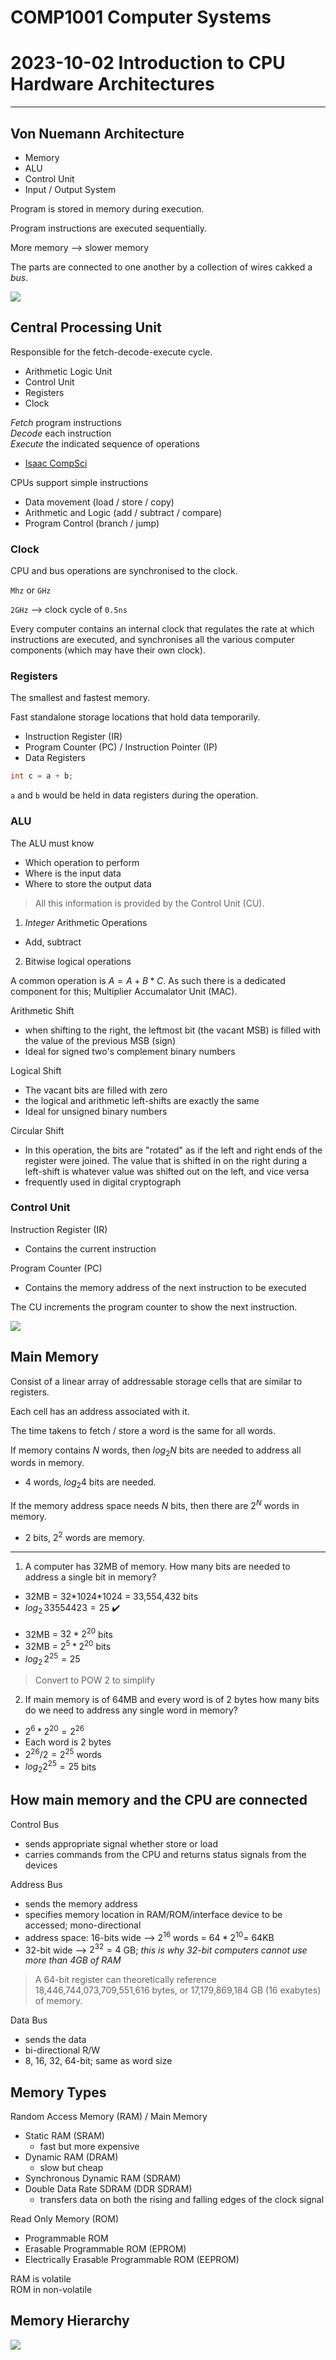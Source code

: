# COMP1001 Computer Systems
# 2023-10-02 Introduction to CPU Hardware Architectures

---

## Von Nuemann Architecture

- Memory
- ALU
- Control Unit
- Input / Output System

Program is stored in memory during execution.

Program instructions are executed sequentially.

More memory --> slower memory

The parts are connected to one another by a collection of wires cakked a *bus*.

![](https://computerscience.gcse.guru/wp-content/uploads/2016/04/Von-Neumann-Architecture-Diagram.jpg)

## Central Processing Unit

Responsible for the fetch-decode-execute cycle.
- Arithmetic Logic Unit
- Control Unit
- Registers
- Clock

*Fetch* program instructions <br>
*Decode* each instruction <br>
*Execute* the indicated sequence of operations

- [Isaac CompSci](https://isaaccomputerscience.org/concepts/sys_arch_processor?examBoard=all&stage=all&topic=architecture)

CPUs support simple instructions
- Data movement (load / store / copy)
- Arithmetic and Logic (add / subtract / compare)
- Program Control (branch / jump)

### Clock

CPU and bus operations are synchronised to the clock.

`Mhz` or `GHz`

`2GHz` --> clock cycle of `0.5ns`

Every computer contains an internal clock that regulates the rate at which instructions are executed, and synchronises all the various computer components (which may have their own clock).

### Registers

The smallest and fastest memory.

Fast standalone storage locations that hold data temporarily.

- Instruction Register (IR)
- Program Counter (PC) / Instruction Pointer (IP)
- Data Registers

```cpp
int c = a + b;
```
`a` and `b` would be held in data registers during the operation.

### ALU

The ALU must know
- Which operation to perform
- Where is the input data
- Where to store the output data

> All this information is provided by the Control Unit (CU).

1. *Integer* Arithmetic Operations
- Add, subtract
2. Bitwise logical operations 

A common operation is $A=A+B*C$. As such there is a dedicated component for this; Multiplier Accumalator Unit (MAC).

Arithmetic Shift
- when shifting to the right, the leftmost bit (the vacant MSB) is filled with the value of the previous MSB (sign)
- Ideal for signed two's complement binary numbers


Logical Shift
- The vacant bits are filled with zero
- the logical and arithmetic left-shifts are exactly the same
- Ideal for unsigned binary numbers 

Circular Shift
- In this operation, the bits are "rotated" as if the left and right ends of the register were joined. The value that is shifted in on the right during a left-shift is whatever value was shifted out on the left, and vice versa
- frequently used in digital cryptograph

### Control Unit

Instruction Register (IR)
- Contains the current instruction

Program Counter (PC)
- Contains the memory address of the next instruction to be executed

The CU increments the program counter to show the next instruction.

![](https://upload.wikimedia.org/wikipedia/commons/thumb/6/68/Computer_system_bus.svg/1200px-Computer_system_bus.svg.png)

## Main Memory

Consist of a linear array of addressable storage cells that are similar to registers.

Each cell has an address associated with it.

The time takens to fetch / store a word is the same for all words.

If memory contains $N$ words, then $log_2N$ bits are needed to address all words in memory.
- $4$ words, $log_2 4$ bits are needed.

If the memory address space needs $N$ bits, then there are $2^N$ words in memory.
- $2$ bits, $2^2$ words are memory.

---

1. A computer has 32MB of memory. How many bits are needed to address a single bit in memory?
- 32MB = 32\*1024\*1024 = 33,554,432 bits
- $log_2 \, 33554423 = 25$
:heavy_check_mark:
<br><br>
- 32MB = $32*2^{20}$ bits
- 32MB = $2^5*2^{20}$ bits
- $log_2 \, 2^{25} = 25$

> Convert to POW 2 to simplify

2. If main memory is of 64MB and every word is of 2 bytes how many bits do we need to address any single word in memory?

- $2^6 * 2^{20} = 2^{26}$
- Each word is 2 bytes
- $2^{26} / 2 = 2^{25}$ words
- $log_2{2^{25}} = 25$ bits

## How main memory and the CPU are connected

Control Bus 
- sends appropriate signal whether store or load
- carries commands from the CPU and returns status signals from the devices

Address Bus 
- sends the memory address
- specifies memory location in RAM/ROM/interface device to be accessed; mono-directional
- address space: 16-bits wide --> $2^16$ words = $64*2^{10}$= 64KB
- 32-bit wide --> $2^{32} = 4$ GB; *this is why 32-bit computers cannot use more than 4GB of RAM*

> A 64-bit register can theoretically reference 18,446,744,073,709,551,616 bytes, or 17,179,869,184 GB (16 exabytes) of memory.

Data Bus 
- sends the data
- bi-directional R/W
- 8, 16, 32, 64-bit; same as word size

## Memory Types

Random Access Memory (RAM) / Main Memory
- Static RAM (SRAM)
    - fast but more expensive
- Dynamic RAM (DRAM)
    - slow but cheap
- Synchronous Dynamic RAM (SDRAM)
- Double Data Rate SDRAM (DDR SDRAM)
    - transfers data on both the rising and falling edges of the clock signal

Read Only Memory (ROM)
- Programmable ROM
- Erasable Programmable ROM (EPROM)
- Electrically Erasable Programmable ROM (EEPROM)

RAM is volatile <br>
ROM in non-volatile

## Memory Hierarchy

![](https://media.springernature.com/lw685/springer-static/image/art%3A10.1007%2Fs00778-019-00546-z/MediaObjects/778_2019_546_Fig1_HTML.png)